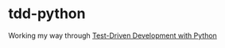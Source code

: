 # tdd-python

Working my way through [Test-Driven Development with Python](http://www.obeythetestinggoat.com/)
